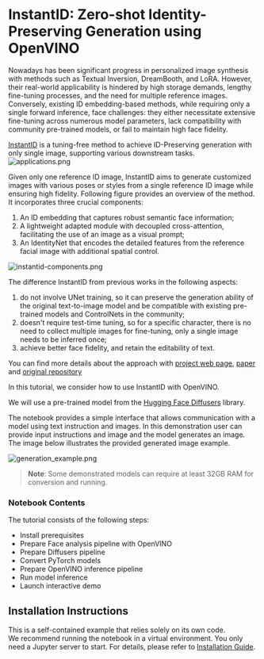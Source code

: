 # InstantID: Zero-shot Identity-Preserving Generation using OpenVINO

Nowadays has been significant progress in personalized image synthesis with methods such as Textual Inversion, DreamBooth, and LoRA.
However, their real-world applicability is hindered by high storage demands, lengthy fine-tuning processes, and the need for multiple reference images. Conversely, existing ID embedding-based methods, while requiring only a single forward inference, face challenges: they either necessitate extensive fine-tuning across numerous model parameters, lack compatibility with community pre-trained models, or fail to maintain high face fidelity. 

[InstantID](https://instantid.github.io/) is a tuning-free method to achieve ID-Preserving generation with only single image, supporting various downstream tasks.
![applications.png](https://github.com/InstantID/InstantID/blob/main/assets/applications.png?raw=true)

Given only one reference ID image, InstantID aims to generate customized images with various poses or styles from a single reference ID image while ensuring high fidelity. Following figure provides an overview of the method. It incorporates three crucial components: 

1. An ID embedding that captures robust semantic face information; 
2. A lightweight adapted module with decoupled cross-attention, facilitating the use of an image as a visual prompt;
3. An IdentityNet that encodes the detailed features from the reference facial image with additional spatial control.

![instantid-components.png](https://instantid.github.io/static/documents/pipeline.png)

The difference InstantID from previous works in the following aspects: 
1. do not involve UNet training, so it can preserve the generation ability of the original text-to-image model and be compatible with existing pre-trained models and ControlNets in the community;
2. doesn't require test-time tuning, so for a specific character, there is no need to collect multiple images for fine-tuning, only a single image needs to be inferred once;
3. achieve better face fidelity, and retain the editability of text.

You can find more details about the approach with [project web page](https://instantid.github.io/), [paper](https://arxiv.org/abs/2401.07519) and [original repository](https://github.com/InstantID/InstantID)

In this tutorial, we consider how to use InstantID with OpenVINO.

We will use a pre-trained model from the [Hugging Face Diffusers](https://huggingface.co/docs/diffusers/index) library.

The notebook provides a simple interface that allows communication with a model using text instruction and images. In this demonstration user can provide input instructions and image and the model generates an image. 
The image below illustrates the provided generated image example.

![generation_example.png](https://github.com/openvinotoolkit/openvino_notebooks/assets/29454499/082b3da7-6bb6-4551-bfa6-0e43d8e80b51)

>**Note**: Some demonstrated models can require at least 32GB RAM for conversion and running.

### Notebook Contents

The tutorial consists of the following steps:

- Install prerequisites
- Prepare Face analysis pipeline with OpenVINO
- Prepare Diffusers pipeline
- Convert PyTorch models
- Prepare OpenVINO inference pipeline
- Run model inference
- Launch interactive demo

## Installation Instructions

This is a self-contained example that relies solely on its own code.</br>
We recommend  running the notebook in a virtual environment. You only need a Jupyter server to start.
For details, please refer to [Installation Guide](../../README.md).
